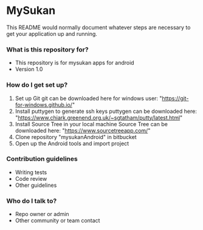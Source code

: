 # MySukan #

This README would normally document whatever steps are necessary to get your application up and running.

### What is this repository for? ###

* This repository is for mysukan apps for android
* Version 1.0


### How do I get set up? ###

1. Set up Git
	git can be downloaded here for windows user: "https://git-for-windows.github.io/"
2. Install puttygen to generate ssh keys
	puttygen can be downloaded here: "https://www.chiark.greenend.org.uk/~sgtatham/putty/latest.html"
3. Install Source Tree in your local machine
	Source Tree can be downloaded here: "https://www.sourcetreeapp.com/"
4. Clone repository "mysukanAndroid" in bitbucket
5. Open up the Android tools and import project

### Contribution guidelines ###

* Writing tests
* Code review
* Other guidelines

### Who do I talk to? ###

* Repo owner or admin
* Other community or team contact